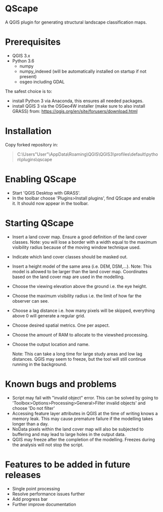 # QScape
A QGIS plugin for generating structural landscape classification maps.

# Prerequisites
- QGIS 3.x
- Python 3.6
  - numpy
  - numpy_indexed (will be automatically installed on startup if not present)
  - osgeo including GDAL
  
The safest choice is to: 
- install Python 3 via Anaconda, this ensures all needed packages.
- install QGIS 3 via the OSGeo4W installer (make sure to also install GRASS) from: 
    https://qgis.org/en/site/forusers/download.html

# Installation
Copy forked repository in:
  > C:\Users\"User"\AppData\Roaming\QGIS\QGIS3\profiles\default\python\plugins\qscape

# Enabling QScape
- Start 'QGIS Desktop with GRASS'.
- In the toolbar choose 'Plugins>Install plugins', find QScape and enable it. It should now appear in the toolbar.

# Starting QScape
- Insert a land cover map. Ensure a good definition of the land cover classes.
    Note: you will lose a border with a width equal to the maximum visibility radius because of the moving window technique used.
- Indicate which land cover classes should be masked out.
- Insert a height model of the same area (i.e. DEM, DSM,...).
    Note: This model is allowed to be larger than the land cover map. Coordinates based on the land cover map are used in the modelling.
- Choose the viewing elevation above the ground i.e. the eye height.
- Choose the maximum visibility radius i.e. the limit of how far the observer can see.
- Choose a lag distance i.e. how many pixels will be skipped, everything above 0 will generate a regular grid.
- Choose desired spatial metrics. One per aspect.
- Choose the amount of RAM to allocate to the viewshed processing.
- Choose the output location and name.

  Note: This can take a long time for large study areas and low lag distances. 
  QGIS may seem to freeze, but the tool will still continue running in the background.
  
# Known bugs and problems
- Script may fail with "invalid object" error.
  This can be solved by going to 'Toolbox>Options>Processing>General>Filter invalid objects' and choose 'Do not filter'
- Accessing feature layer attributes in QGIS at the time of writing knows a memory leak. 
  This may cause premature failure if the modelling takes longer than a day.
- NoData pixels within the land cover map will also be subjected to buffering and may lead to large holes in the output data.
- QGIS may freeze after the completion of the modelling. Freezes during the analysis will not stop the script.

# Features to be added in future releases
- Single point processing
- Resolve performance issues further
- Add progress bar
- Further improve documentation
